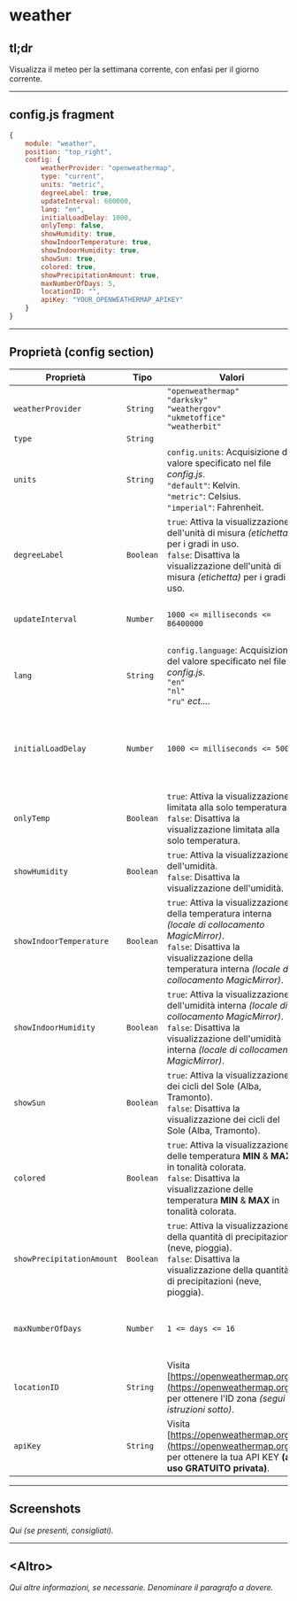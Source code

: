 # weather

## tl;dr

Visualizza il meteo per la settimana corrente,
con enfasi per il giorno corrente.

---

## config.js fragment

```js
{
    module: "weather",
    position: "top_right",
    config: {
        weatherProvider: "openweathermap",
        type: "current",
        units: "metric",
        degreeLabel: true,
        updateInterval: 600000,
        lang: "en",
        initialLoadDelay: 1000,
        onlyTemp: false,
        showHumidity: true,
        showIndoorTemperature: true,
        showIndoorHumidity: true,
        showSun: true,
        colored: true,
        showPrecipitationAmount: true,
        maxNumberOfDays: 5,
        locationID: "",
        apiKey: "YOUR_OPENWEATHERMAP_APIKEY"
    }
}
```

---

## Proprietà (config section)

| Proprietà                 | Tipo      | Valori                                                                                                                                                                                                           | Valore Default     | Inderogabilità | Descrizione                                                                                                  |
| ------------------------- | --------- | ---------------------------------------------------------------------------------------------------------------------------------------------------------------------------------------------------------------- | ------------------ | -------------- | ------------------------------------------------------------------------------------------------------------ |
| `weatherProvider`         | `String`  | `"openweathermap"` <br> `"darksky"` <br> `"weathergov"` <br> `"ukmetoffice"` <br> `"weatherbit"`                                                                                                                 | `"openweathermap"` | `OPTIONAL`     | API.                                                                                                         |
| `type`                    | `String`  |                                                                                                                                                                                                                  | `"current"`        | `OPTIONAL`     |                                                                                                              |
| `units`                   | `String`  | `config.units`: Acquisizione del valore specificato nel file _config.js_. <br> `"default"`: Kelvin. <br> `"metric"`: Celsius. <br> `"imperial"`: Fahrenheit.                                                     | `config.units`     | `OPTIONAL`     | Unità di misura per i gradi.                                                                                 |
| `degreeLabel`             | `Boolean` | `true`: Attiva la visualizzazione dell'unità di misura _(etichetta)_ per i gradi in uso. <br> `false`: Disattiva la visualizzazione dell'unità di misura _(etichetta)_ per i gradi in uso.                       | `false`            | `OPTIONAL`     | Attiva la visualizzazione dell'unità di misura _(etichetta)_ per i gradi in uso.                             |
| `updateInterval`          | `Number`  | `1000 <= milliseconds <= 86400000`                                                                                                                                                                               | `600000`           | `OPTIONAL`     | Frequenza di aggiornamento / richiesta contenuti aggiornati.                                                 |
| `lang`                    | `String`  | `config.language`: Acquisizione del valore specificato nel file _config.js_. <br> `"en"` <br> `"nl"` <br> `"ru"` _ect..._.                                                                                       | `config.language`  | `OPTIONAL`     | Lingua per la visualizzazione del nome dei giorni della settimana.                                           |
| `initialLoadDelay`        | `Number`  | `1000 <= milliseconds <= 5000`                                                                                                                                                                                   | `0`                | `OPTIONAL`     | Delay di sicurezza prima di avviare il caricamento di questo modulo durante la fase di boot del MagicMirror. |
| `onlyTemp`                | `Boolean` | `true`: Attiva la visualizzazione limitata alla solo temperatura. <br> `false`: Disattiva la visualizzazione limitata alla solo temperatura.                                                                     | `false`            | `OPTIONAL`     | Attiva la visualizzazione limitata alla solo temperatura.                                                    |
| `showHumidity`            | `Boolean` | `true`: Attiva la visualizzazione dell'umidità. <br> `false`: Disattiva la visualizzazione dell'umidità.                                                                                                         | `false`            | `OPTIONAL`     | Attiva la visualizzazione dell'umidità.                                                                      |
| `showIndoorTemperature`   | `Boolean` | `true`: Attiva la visualizzazione della temperatura interna _(locale di collocamento MagicMirror)_. <br> `false`: Disattiva la visualizzazione della temperatura interna _(locale di collocamento MagicMirror)_. | `false`            | `OPTIONAL`     | Attiva la visualizzazione della temperatura interna _(locale di collocamento MagicMirror)_.                  |
| `showIndoorHumidity`      | `Boolean` | `true`: Attiva la visualizzazione dell'umidità interna _(locale di collocamento MagicMirror)_. <br> `false`: Disattiva la visualizzazione dell'umidità interna _(locale di collocamento MagicMirror)_.           | `false`            | `OPTIONAL`     | Attiva la visualizzazione dell'umidità interna _(locale di collocamento MagicMirror)_.                       |
| `showSun`                 | `Boolean` | `true`: Attiva la visualizzazione dei cicli del Sole (Alba, Tramonto). <br> `false`: Disattiva la visualizzazione dei cicli del Sole (Alba, Tramonto).                                                           | `true`             | `OPTIONAL`     | Attiva la visualizzazione dei cicli del Sole (Alba, Tramonto).                                               |
| `colored`                 | `Boolean` | `true`: Attiva la visualizzazione delle temperatura __MIN__ & __MAX__ in tonalità colorata. <br> `false`: Disattiva la visualizzazione delle temperatura __MIN__ & __MAX__ in tonalità colorata.                 | `false`            | `OPTIONAL`     | Attiva la visualizzazione delle temperatura __MIN__ & __MAX__ in tonalità colorata.                          |
| `showPrecipitationAmount` | `Boolean` | `true`: Attiva la visualizzazione della quantità di precipitazioni (neve, pioggia). <br> `false`: Disattiva la visualizzazione della quantità di precipitazioni (neve, pioggia).                                 | `false`            | `OPTIONAL`     | Attiva la visualizzazione della quantità di precipitazioni (neve, pioggia).                                  |
| `maxNumberOfDays`         | `Number`  | `1 <= days <= 16`                                                                                                                                                                                                | `5`                | `OPTIONAL`     | Rappresenta il numero di giorni futuri di cui richiedere le informazioni meteo.                              |
| `locationID`              | `String`  | Visita [https://openweathermap.org/](https://openweathermap.org/) per ottenere l'ID zona _(segui istruzioni sotto)_.                                                                                             | `---`              | `REQUIRED`     | ID rappresentante univocamente la zona da analizzare per le informazioni meteo.                              |
| `apiKey`                  | `String`  | Visita [https://openweathermap.org/](https://openweathermap.org/) per ottenere la tua API KEY __(ad uso GRATUITO privata)__.                                                                                     | `---`              | `REQUIRED`     | La tua API KEY per l'utilizzo della OPENWEATHERMAP API.                                                      |

---

## Screenshots

_Qui (se presenti, consigliati)._

---

## \<Altro\>

_Qui altre informazioni, se necessarie. Denominare il paragrafo a dovere._
